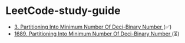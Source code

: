 # LeetCode-study-guide


- [3.  Partitioning Into Minimum Number Of Deci-Binary Number ](/Week001/3) (:white_check_mark:)
- [1689.  Partitioning Into Minimum Number Of Deci-Binary Number ](/Week001/1689/) (⏳)

